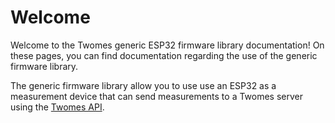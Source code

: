 # Welcome

Welcome to the Twomes generic ESP32 firmware library documentation! On these pages, you can find documentation regarding the use of the generic firmware library.

The generic firmware library allow you to use use an ESP32 as a measurement device that can send measurements to a Twomes server using the [Twomes API](https://github.com/energietransitie/twomes-backoffice-api).

